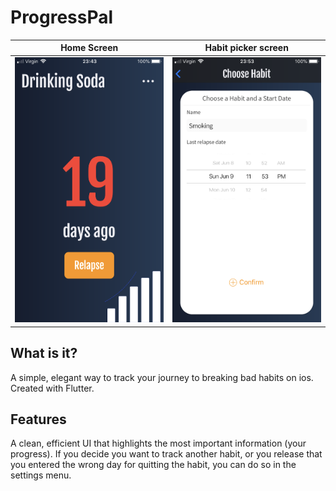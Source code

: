 # ProgressPal

Home Screen            |  Habit picker screen
:---------------------:|:-------------------------:
![](/progress-pal.PNG) |  ![](/choose-habit.PNG)


## What is it?

A simple, elegant way to track your journey to breaking bad habits on ios. Created with Flutter.

## Features

A clean, efficient UI that highlights the most important information (your progress). If you decide you want to track another habit, or you release that you entered the wrong day for quitting the habit, you can do so in the settings menu.

